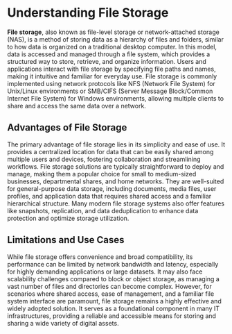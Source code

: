 # Understanding File Storage

**File storage**, also known as file-level storage or network-attached storage (NAS), is a method of storing data as a hierarchy of files and folders, similar to how data is organized on a traditional desktop computer. In this model, data is accessed and managed through a file system, which provides a structured way to store, retrieve, and organize information. Users and applications interact with file storage by specifying file paths and names, making it intuitive and familiar for everyday use. File storage is commonly implemented using network protocols like NFS (Network File System) for Unix/Linux environments or SMB/CIFS (Server Message Block/Common Internet File System) for Windows environments, allowing multiple clients to share and access the same data over a network.

## Advantages of File Storage

The primary advantage of file storage lies in its simplicity and ease of use. It provides a centralized location for data that can be easily shared among multiple users and devices, fostering collaboration and streamlining workflows. File storage solutions are typically straightforward to deploy and manage, making them a popular choice for small to medium-sized businesses, departmental shares, and home networks. They are well-suited for general-purpose data storage, including documents, media files, user profiles, and application data that requires shared access and a familiar hierarchical structure. Many modern file storage systems also offer features like snapshots, replication, and data deduplication to enhance data protection and optimize storage utilization.

## Limitations and Use Cases

While file storage offers convenience and broad compatibility, its performance can be limited by network bandwidth and latency, especially for highly demanding applications or large datasets. It may also face scalability challenges compared to block or object storage, as managing a vast number of files and directories can become complex. However, for scenarios where shared access, ease of management, and a familiar file system interface are paramount, file storage remains a highly effective and widely adopted solution. It serves as a foundational component in many IT infrastructures, providing a reliable and accessible means for storing and sharing a wide variety of digital assets.
